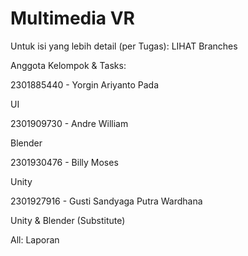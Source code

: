 # Multimedia VR
Untuk isi yang lebih detail (per Tugas): LIHAT Branches

Anggota Kelompok & Tasks:

2301885440 - Yorgin Ariyanto Pada

UI

2301909730 - Andre William

Blender

2301930476 - Billy Moses

Unity

2301927916 - Gusti Sandyaga Putra Wardhana

Unity & Blender (Substitute)

All: Laporan
